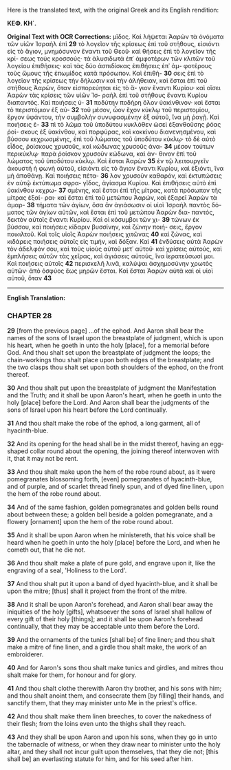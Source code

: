 Here is the translated text, with the original Greek and its English rendition:

**ΚΕΦ. ΚΗ΄.**

**Original Text with OCR Corrections:**
μῖδος. Καὶ λήψεται Ἀαρὼν τὰ ὀνόματα τῶν υἱῶν Ἰσραὴλ ἐπὶ **29**
τὸ λογεῖον τῆς κρίσεως ἐπὶ τοῦ στήθους, εἰσιόντι εἰς τὸ ἅγιον,
μνημόσυνον ἔναντι τοῦ Θεοῦ· καὶ θήσεις ἐπὶ τὸ λογεῖον τῆς κρί-
σεως τοὺς κροσσούς· τὰ ἁλυσιδωτὰ ἐπ᾽ ἀμφοτέρων τῶν κλιτῶν
τοῦ λογείου ἐπιθήσεις· καὶ τὰς δύο ἀσπιδίσκας ἐπιθήσεις ἐπ᾽ ἀμ-
φοτέρους τοὺς ὤμους τῆς ἐπωμίδος κατὰ πρόσωπον. Καὶ ἐπιθή- **30**
σεις ἐπὶ τὸ λογεῖον τῆς κρίσεως τὴν δήλωσιν καὶ τὴν ἀλήθειαν,
καὶ ἔσται ἐπὶ τοῦ στήθους Ἀαρών, ὅταν εἰσπορεύηται εἰς τὸ ἅ-
γιον ἔναντι Κυρίου· καὶ οἴσει Ἀαρὼν τὰς κρίσεις τῶν υἱῶν Ἰσ-
ραὴλ ἐπὶ τοῦ στήθους ἔναντι Κυρίου διαπαντός. Καὶ ποιήσεις ὑ- **31**
ποδύτην ποδήρη ὅλον ὑακίνθινον· καὶ ἔσται τὸ περιστόμιον ἐξ αὐ- **32**
τοῦ μέσον, ὦον ἔχον κύκλῳ τοῦ περιστομίου, ἔργον ὑφάντου, τὴν
συμβολὴν συνυφασμένην ἐξ αὐτοῦ, ἵνα μὴ ῥαγῇ. Καὶ ποιήσεις ἐ- **33**
πὶ τὸ λῶμα τοῦ ὑποδύτου κυκλόθεν ὡσεὶ ἐξανθοῦσης ῥόας ῥοί-
σκους ἐξ ὑακίνθου, καὶ πορφύρας, καὶ κοκκίνου διανενησμένου,
καὶ βύσσου κεχρωσμένης, ἐπὶ τοῦ λώματος τοῦ ὑποδύτου κύκλῳ·
τὸ δὲ αὐτὸ εἶδος, ῥοίσκους χρυσοῦς, καὶ κώδωνας χρυσοῦς ἀνα- **34**
μέσον τούτων περικύκλῳ· παρὰ ῥοίσκον χρυσοῦν κώδωνα, καὶ ἀν-
θινον ἐπὶ τοῦ λώματος τοῦ ὑποδύτου κύκλῳ. Καὶ ἔσται Ἀαρὼν **35**
ἐν τῷ λειτουργεῖν ἀκουστή ἡ φωνὴ αὐτοῦ, εἰσιόντι εἰς τὸ ἅγιον
ἔναντι Κυρίου, καὶ ἐξιόντι, ἵνα μὴ ἀποθάνῃ. Καὶ ποιήσεις πέτα- **36**
λον χρυσοῦν καθαρόν, καὶ ἐκτυπώσεις ἐν αὐτῷ ἐκτύπωμα σφρα-
γῖδος, ἁγίασμα Κυρίου. Καὶ ἐπιθήσεις αὐτὸ ἐπὶ ὑακίνθου κεχρω- **37**
σμένης, καὶ ἔσται ἐπὶ τῆς μίτρας, κατὰ πρόσωπον τῆς μίτρας ἐξαί-
ραι· καὶ ἔσται ἐπὶ τοῦ μετώπου Ἀαρών, καὶ ἐξαρεῖ Ἀαρὼν τὰ ἁμαρ- **38**
τήματα τῶν ἁγίων, ὅσα ἂν ἁγιάσωσιν οἱ υἱοὶ Ἰσραὴλ παντὸς δό-
ματος τῶν ἁγίων αὐτῶν, καὶ ἔσται ἐπὶ τοῦ μετώπου Ἀαρὼν δια-
παντός, δεκτὸν αὐτοῖς ἔναντι Κυρίου. Καὶ οἱ κόσυμβοι τῶν χι- **39**
τώνων ἐκ βύσσου, καὶ ποιήσεις κίδαριν βυσσίνην, καὶ ζώνην ποιή-
σεις, ἔργον ποικιλτοῦ. Καὶ τοῖς υἱοῖς Ἀαρὼν ποιήσεις χιτῶνας **40**
καὶ ζώνας, καὶ κιδάρεις ποιήσεις αὐτοῖς εἰς τιμήν, καὶ δόξαν. Καὶ **41**
ἐνδύσεις αὐτὰ Ἀαρὼν τὸν ἀδελφόν σου, καὶ τοὺς υἱοὺς αὐτοῦ μετ᾽
αὐτοῦ· καὶ χρίσεις αὐτούς, καὶ ἐμπλήσεις αὐτῶν τὰς χεῖρας,
καὶ ἁγιάσεις αὐτούς, ἵνα ἱερατεύσωσί μοι. Καὶ ποιήσεις αὐτοῖς **42**
περισκελῆ λινᾶ, καλύψαι ἀσχημοσύνην χρωτὸς αὐτῶν· ἀπὸ ὀσφύος
ἕως μηρῶν ἔσται. Καὶ ἔσται Ἀαρὼν αὐτὰ καὶ οἱ υἱοὶ αὐτοῦ, ὅταν **43**

---

**English Translation:**

### CHAPTER 28

**29** [from the previous page] ...of the ephod. And Aaron shall bear the names of the sons of Israel upon the breastplate of judgment, which is upon his heart, when he goeth in unto the holy [place], for a memorial before God. And thou shalt set upon the breastplate of judgment the loops; the chain-workings thou shalt place upon both edges of the breastplate; and the two clasps thou shalt set upon both shoulders of the ephod, on the front thereof.

**30** And thou shalt put upon the breastplate of judgment the Manifestation and the Truth; and it shall be upon Aaron's heart, when he goeth in unto the holy [place] before the Lord. And Aaron shall bear the judgments of the sons of Israel upon his heart before the Lord continually.

**31** And thou shalt make the robe of the ephod, a long garment, all of hyacinth-blue.

**32** And its opening for the head shall be in the midst thereof, having an egg-shaped collar round about the opening, the joining thereof interwoven with it, that it may not be rent.

**33** And thou shalt make upon the hem of the robe round about, as it were pomegranates blossoming forth, [even] pomegranates of hyacinth-blue, and of purple, and of scarlet thread finely spun, and of dyed fine linen, upon the hem of the robe round about.

**34** And of the same fashion, golden pomegranates and golden bells round about between these; a golden bell beside a golden pomegranate, and a flowery [ornament] upon the hem of the robe round about.

**35** And it shall be upon Aaron when he ministereth, that his voice shall be heard when he goeth in unto the holy [place] before the Lord, and when he cometh out, that he die not.

**36** And thou shalt make a plate of pure gold, and engrave upon it, like the engraving of a seal, 'Holiness to the Lord'.

**37** And thou shalt put it upon a band of dyed hyacinth-blue, and it shall be upon the mitre; [thus] shall it project from the front of the mitre.

**38** And it shall be upon Aaron's forehead, and Aaron shall bear away the iniquities of the holy [gifts], whatsoever the sons of Israel shall hallow of every gift of their holy [things]; and it shall be upon Aaron's forehead continually, that they may be acceptable unto them before the Lord.

**39** And the ornaments of the tunics [shall be] of fine linen; and thou shalt make a mitre of fine linen, and a girdle thou shalt make, the work of an embroiderer.

**40** And for Aaron's sons thou shalt make tunics and girdles, and mitres thou shalt make for them, for honour and for glory.

**41** And thou shalt clothe therewith Aaron thy brother, and his sons with him; and thou shalt anoint them, and consecrate them [by filling] their hands, and sanctify them, that they may minister unto Me in the priest's office.

**42** And thou shalt make them linen breeches, to cover the nakedness of their flesh; from the loins even unto the thighs shall they reach.

**43** And they shall be upon Aaron and upon his sons, when they go in unto the tabernacle of witness, or when they draw near to minister unto the holy altar, and they shall not incur guilt upon themselves, that they die not; [this shall be] an everlasting statute for him, and for his seed after him.